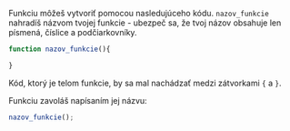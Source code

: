 Funkciu môžeš vytvoriť pomocou nasledujúceho kódu. `nazov_funkcie` nahradíš názvom tvojej funkcie - ubezpeč sa, že tvoj názov obsahuje len písmená, číslice a podčiarkovníky.

```javascript
function nazov_funkcie(){

}
```

Kód, ktorý je telom funkcie, by sa mal nachádzať medzi zátvorkami `{` a `}`.

Funkciu zavoláš napísaním jej názvu:

```javascript
nazov_funkcie();
```